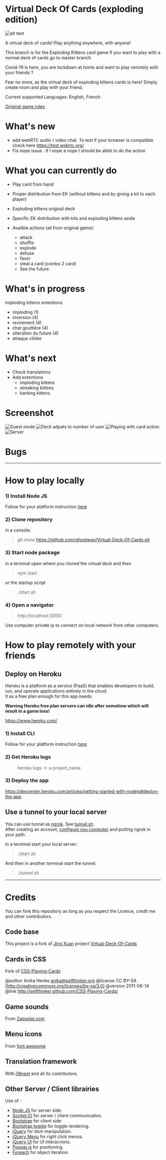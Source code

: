# Virtual Deck Of Cards (exploding edition)
![alt text](public/images/logo.png)

A virtual deck of cards! Play anything anywhere, with anyone!

This branch is for the Exploding Kittens card game
If you want to play with a normal deck of cards go to master branch

Covid-19 is here, you are lockdown at home and want to play remotely with your friends ?

Fear no more, as the virtual deck of exploding kittens cards is here! Simply create room and play with your friend.

Current supported Languages: English, French

[Original game rules](https://explodingkittens.com/how-to-play/exploding-kittens)

# What's new 
- add webRTC audio / video chat. To test if your browser is compatible check here https://test.webrtc.org/
- Fix nope issue : if I nope a nope I should be ablet to do the action

# What you can currently do
- Play card from hand
- Proper distribution from EK (without kittens and by giving a kit to each player)
- Exploding kittens original deck
- Specific EK distribution with kits and exploding kittens aside

- Availble actions (all from original game):
  - attack
  - shuffle
  - explode
  - defuse
  - favor
  - steal a card (combo 2 card)
  - See the future


# What's in progress
imploding kittens extentions
  - imploding (1)
  - inversion (4)
  - revirement (4)
  - chat gouttière (4)
  - alteration du future (4)
  - attaque ciblée

# What's next   
- Check translations
- Add extentions
  - imploding kittens
  - streaking kittens
  - barking kittens

# Screenshot

![Guest mode](misc/screen-guest.png)
![Deck adpats to number of user](misc/screen-deck-adapatation.png)
![Playing with card action](misc/screen-playing.png)
![Server](misc/server.png)

# Bugs

 ---

# How to play locally


### 1)  Install Node JS 

Follow for your platform instruction [here](https://nodejs.org/en/download/package-manager)

### 2) Clone repository

in a console:

> git clone https://github.com/ghostwan/Virtual-Deck-Of-Cards.git

### 3) Start node package 

in a terminal open where you cloned the virtual deck and then

> npm start

or the startup script

> ./start.sh

### 4) Open a navigator

> http://localhost:3000/

Use computer private ip to connect on local network from other computers.

# How to play remotely with your friends

## Deploy on Heroku

Heroku is a platform as a service (PaaS) that enables developers to build, run, and operate applications entirely in the cloud.  
It as a free plan enough for this app needs.

**Warning Heroku free plan servers can idle after sometime which will result in a game loss!**

https://www.heroku.com/

### 1) Install CLI

Follow for your platform instruction [here](https://devcenter.heroku.com/articles/getting-started-with-nodejs#set-up)

### 2) Get Heroku logs

> heroku logs -t -a project_name

### 3) Deploy the app

https://devcenter.heroku.com/articles/getting-started-with-nodejs#deploy-the-app

## Use a tunnel to your local server

You can use tunnel as [ngrok](https://ngrok.com/). See [tunnel.sh](tunnel.sh).  
After creating an account, [configure you computer](https://dashboard.ngrok.com/get-started/setup) 
and putting ngrok in your path.

In a terminal start your local server:
> ./start.sh

And then in another terminal start the tunnel: 
> ./tunnel.sh

---

# Credits

You can fork this repository as long as you respect the Licence, credit me and other contributors.

## Code base 

This project is a fork of [Jing Xuan](https://github.com/jing-xuan) 
project [Virtual-Deck-Of-Cards](https://github.com/jing-xuan/Virtual-Deck-Of-Cards)

## Cards in CSS

Fork of [CSS-Playing-Cards](https://github.com/selfthinker/CSS-Playing-Cards) 

@author Anika Henke anika@selfthinker.org
@license CC BY-SA [http://creativecommons.org/licenses/by-sa/3.0]
@version 2011-06-14
@link http://selfthinker.github.com/CSS-Playing-Cards/

## Game sounds

From [Zapsplat.com](https://www.zapsplat.com/)

## Menu icons

From [font awesome](https://fontawesome.com/)

## Translation framework 

With [i18next](https://www.i18next.com/) and all its contributors.

## Other Server / Client librairies

Use of :
- [Node JS](https://nodejs.org/en/) for server side.
- [Socket.IO](https://socket.io/) for server / client communication.
- [Bootstrap](https://getbootstrap.com/) for client side
- [Bootstrap toggle](https://gitbrent.github.io/bootstrap4-toggle/) for toggle rendering.
- [jQuery](https://jquery.com/) for dom manipulation.
- [jQuery Menu](https://swisnl.github.io/jQuery-contextMenu/) for right click menus.
- [jQuery UI](https://jqueryui.com/) for UI interacrions.
- [Popper.js](https://popper.js.org/) for positioning.
- [Foreach](https://github.com/toddmotto/foreach) for object iteration.